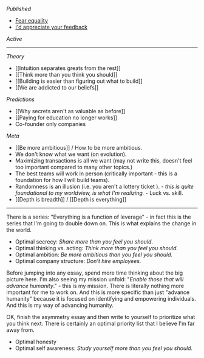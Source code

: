 
*Published*
- [Fear equality](https://jisnu.org/fear-equality)
- [I'd appreciate your feedback](https://jisnu.org/feedback)

*Active*

---

*Theory*
- [[Intuition separates greats from the rest]]
- [[Think more than you think you should]]
- [[Building is easier than figuring out what to build]]
- [[We are addicted to our beliefs]]

*Predictions*
- [[Why secrets aren't as valuable as before]]
- [[Paying for education no longer works]]
- Co-founder only companies

*Meta*
- [[Be more ambitious]] / How to be more ambitious.
- We don't know what we want (on evolution).
- Maximizing transactions is all we want (may not write this, doesn't feel too important compared to many other topics.)
- The best teams will work in person (critically important - this is a foundation for how I will build teams).
- Randomness is an illusion (i.e. you aren't a lottery ticket ). - *this is quite foundational to my worldview, is what I'm realizing.* - Luck vs. skill.
- [[Depth is breadth]] / [[Depth is everything]]

---

There is a series: "Everything is a function of leverage" - in fact this is the series that I'm going to double down on. This is what explains the change in the world.

- Optimal secrecy: *Share more than you feel you should*.
- Optimal thinking vs. acting: *Think more than you feel you should.*
- Optimal ambition: *Be more ambitious than you feel you should.*
- Optimal company structure: *Don't hire employees.*

Before jumping into any essay, spend more time thinking about the big picture here. I'm also seeing my mission unfold: "*Enable those that will advance humanity*." - this is my mission. There is literally nothing more important for me to work on. And this is more specific than just "advance humanity" because it is focused on identifying and empowering individuals. And this is my way of advancing humanity.

OK, finish the asymmetry essay and then write to yourself to prioritize what you think next. There is certainly an optimal priority list that I believe I'm far away from.

- Optimal honesty
- Optimal self awareness: *Study yourself more than you feel you should.*